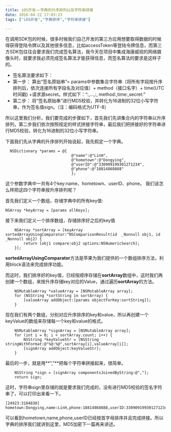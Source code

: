 ```yaml
---
title: iOS开发——字典的升序排列以及字符串拼接
date: 2016-04-22 17:03:23
tags: ["iOS开发","字典排序","字符串拼接"]

---
```


在调用SDK包的时候，很多时候我们自己开发的第三方应用想要取得数据的时候得获得登陆令牌以及其他很多信息，比如accessToken等登陆令牌信息，而第三方SDK包往往会要求我们完成签名算法，我今天在项目中集成海康威视的网络摄像头时，就要求我必须完成签名算法才能获得信息，而签名算法的要求是这样子的。

<!--more-->

- 签名算法要求如下：
- 第一步： 算出“签名原始串”= params中参数集合字符串（将所有字段按升序排列后，依次连接所有字段名及对应值）+ method（接口名字）+ time(UTC时间戳) +请求源secret。样式如下：“<attr>:<val>,…,<attr>:<val>, method:<val>,time:<val>,secret:<val>”
- 第二步： 将“签名原始串”进行MD5校验，并转化为16进制的32位小写字符串，作为签名值sign。（注：编码格式为UTF-8）


所以这里我们分析，我们要完成的步骤如下，首先我们先讲集合内的字符串以升序排列，第二步我们依次按照规定的样式拼接字符串，最后我们把拼接好的字符串进行MD5校验，转化为16进制的32位小写字符串。

下面我们先从字典的升序排列开始说起，我先假定一个字典。

```objc
  NSDictionary *params = @{
                             @"name":@"LinH",
                             @"hometown":@"Dongying",
                             @"userID":@"330909199301271234",
                             @"phone":@"18814868888"
                             };

```

这个参数字典中一共有4个key:name、hometown、userID、phone。
我们该怎么样把这四个字符串按升序排列呢？

首先我们定义一个数组，存储字典中的所有key值:

```objc
NSArray *keyArray = [params allKeys];
```

接下来我们定义一个排序数组，存储排序好之后的key值

```objc
    NSArray *sortArray = [keyArray sortedArrayUsingComparator:^NSComparisonResult(id  _Nonnull obj1, id  _Nonnull obj2) {
        return [obj1 compare:obj2 options:NSNumericSearch];
    }];
```

**sortedArrayUsingComparator**方法是苹果为我们提供的一个数组排序方法，利用block语法来完成排序功能。

而这时，我们排序好的key值，已经按顺序存储在**sortArray**数组中，这时我们再创建一个数组，来按升序存储key对应的Value，通过遍历**sortArray**的方法。

```objc
    NSMutableArray *valueArray = [NSMutableArray array];
    for (NSString *sortString in sortArray) {
        [valueArray addObject:[params objectForKey:sortString]];
    }
```

现在我们有两个数组，分别对应升序排序的key和value，所以再创建一个keyValue的数组来存储每一个key和value的格式。

```objc
    NSMutableArray *signArray = [NSMutableArray array];
    for (int i = 0; i < sortArray.count; i++) {
        NSString *keyValueStr = [NSString stringWithFormat:@"%@:%@",sortArray[i],valueArray[i]];
        [signArray addObject:keyValueStr];
    }
```

最后的一步，就是用**“,”**把每个字符串拼接起来，很简单。

```objc
    NSString *sign = [signArray componentsJoinedByString:@","];
    return sign;
```

这时，字符串sign里存储的就是要求我们完成的，没有进行MD5校验的签名字符串了，可以打印出来看一下。

```objc
[24923:3184830] hometown:Dongying,name:LinH,phone:18814868888,userID:330909199301271234

```

可以看到hometown,name,phone,userID已经按首字母排序并且完成拼接。所以字典的排序我们就讲到这里，MD5加密下一篇再来讲述。